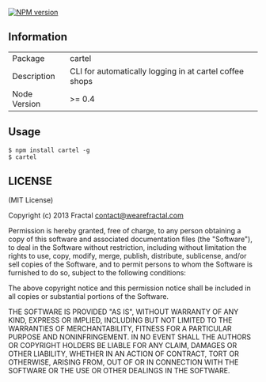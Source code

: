 [![NPM version](https://badge.fury.io/js/cartel.png)](http://badge.fury.io/js/cartel)

## Information

<table>
<tr> 
<td>Package</td><td>cartel</td>
</tr>
<tr>
<td>Description</td>
<td>CLI for automatically logging in at cartel coffee shops</td>
</tr>
<tr>
<td>Node Version</td>
<td>>= 0.4</td>
</tr>
</table>

## Usage

```
$ npm install cartel -g
$ cartel
```

## LICENSE

(MIT License)

Copyright (c) 2013 Fractal <contact@wearefractal.com>

Permission is hereby granted, free of charge, to any person obtaining
a copy of this software and associated documentation files (the
"Software"), to deal in the Software without restriction, including
without limitation the rights to use, copy, modify, merge, publish,
distribute, sublicense, and/or sell copies of the Software, and to
permit persons to whom the Software is furnished to do so, subject to
the following conditions:

The above copyright notice and this permission notice shall be
included in all copies or substantial portions of the Software.

THE SOFTWARE IS PROVIDED "AS IS", WITHOUT WARRANTY OF ANY KIND,
EXPRESS OR IMPLIED, INCLUDING BUT NOT LIMITED TO THE WARRANTIES OF
MERCHANTABILITY, FITNESS FOR A PARTICULAR PURPOSE AND
NONINFRINGEMENT. IN NO EVENT SHALL THE AUTHORS OR COPYRIGHT HOLDERS BE
LIABLE FOR ANY CLAIM, DAMAGES OR OTHER LIABILITY, WHETHER IN AN ACTION
OF CONTRACT, TORT OR OTHERWISE, ARISING FROM, OUT OF OR IN CONNECTION
WITH THE SOFTWARE OR THE USE OR OTHER DEALINGS IN THE SOFTWARE.
